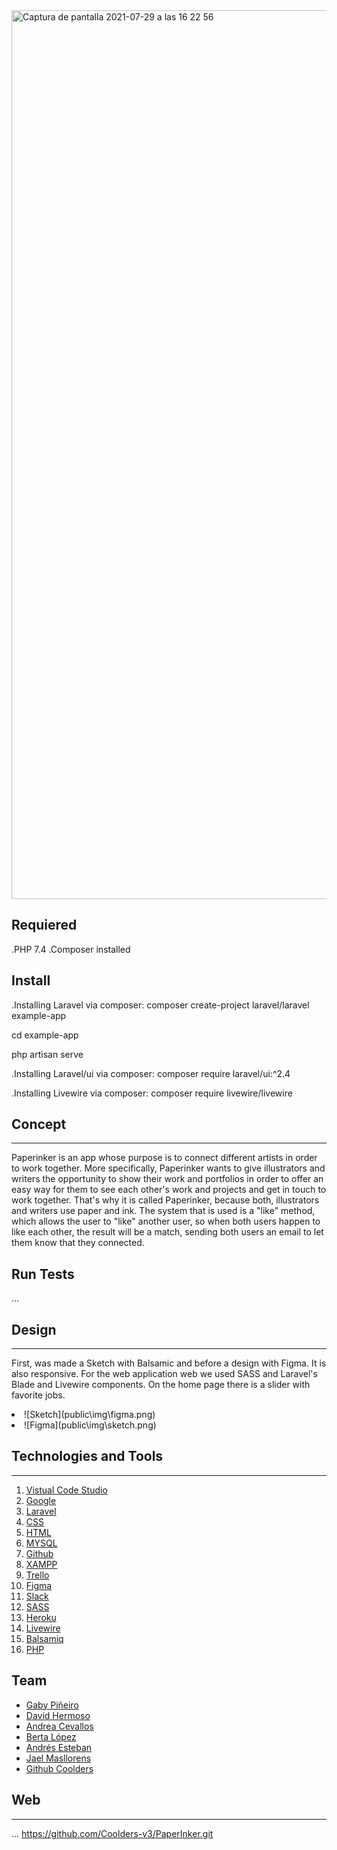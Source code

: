 <img width="1422" alt="Captura de pantalla 2021-07-29 a las 16 22 56" src="https://user-images.githubusercontent.com/82206421/127509215-c444a227-4989-49ba-9a97-61407726fbe7.png">


## Requiered

.PHP 7.4
.Composer installed

## Install

.Installing Laravel via composer:
composer create-project laravel/laravel example-app

cd example-app

php artisan serve

.Installing Laravel/ui via composer:
composer require laravel/ui:^2.4

.Installing Livewire via composer:
composer require livewire/livewire


## Concept
***

Paperinker is an app whose purpose is to connect different artists in order to work together. 
More specifically, Paperinker wants to give illustrators and writers the opportunity to show their work and portfolios in order to offer an easy way for them to see each other's work and projects and get in touch to work together. 
That's why it is called Paperinker, because both, illustrators and writers use paper and ink. 
The system that is used is a "like" method, which allows the user to "like" another user, so when both users happen to like each other, the result will be a match, sending both users an email to let them know that they connected.  

## Run Tests

...

## Design
***
First, was made a Sketch with Balsamic and before a design with Figma. It is also responsive. For the web application web we used SASS and Laravel's Blade and Livewire components. On the home page there is a slider with favorite jobs.
<li>![Sketch](public\img\figma.png)</li>
<li>![Figma](public\img\sketch.png)</li>



## Technologies and Tools
***
<ol>
<li><a href="https://code.visualstudio.com/">Vistual Code Studio</a></li>
<li><a href="https://www.google.com/">Google</a></li>
<li><a href="https://laravel.com/">Laravel</a></li>
<li><a href="https://www.w3schools.com/css/">CSS</a></li>
<li><a href="https://www.w3schools.com/html/">HTML</a></li>
<li><a href="https://www.mysql.com/">MYSQL</a></li>
<li><a href="https://github.com/">Github</a></li>
<li><a href="https://www.apachefriends.org/index.html">XAMPP</a></li>
<li><a href="https://trello.com/">Trello</a></li>
<li><a href="https://www.figma.com/">Figma</a></li>
<li><a href="https://slack.com//">Slack</a></li>    
<li><a href="https://sass-lang.com/">SASS</a></li>
<li><a href="https://www.heroku.com/">Heroku</a></li>
<li><a href="https://laravel-livewire.com/">Livewire</a></li>
<li><a href="https://balsamiq.com/">Balsamiq</a></li>
<li><a href=https://www.php.net">PHP</a></li>     
</ol>

    
## Team
- [Gaby Piñeiro](https://github.com/Gabi2606)
- [David Hermoso](https://github.com/Davidhdm)
- [Andrea Cevallos](https://github.com/Andreabcm)
- [Berta López](https://github.com/bertali)
- [Andrés Esteban](https://github.com/AndresEstebanPatino)
- [Jael Masllorens](https://github.com/jmasllorens)    
- [Github Coolders](https://github.com/Coolders-v3)

    
## Web
***
...
https://github.com/Coolders-v3/PaperInker.git
